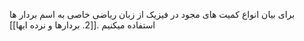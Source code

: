 برای بیان انواع کمیت های مجود در فیزیک از زبان ریاضی خاصی به اسم بردار ها استفاده میکنیم
.[[2. بردارها و نرده ایها]]